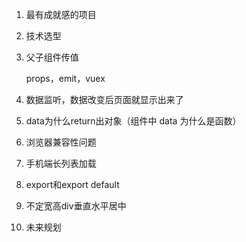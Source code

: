 1. 最有成就感的项目

2. 技术选型

3. 父子组件传值 

   props，emit，vuex

4. 数据监听，数据改变后页面就显示出来了

5. data为什么return出对象（组件中 data 为什么是函数）

6. 浏览器兼容性问题

7. 手机端长列表加载

8. export和export default

9. 不定宽高div垂直水平居中

10. 未来规划
